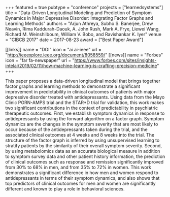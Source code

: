 +++
featured = true
pubtype = "conference"
projects = ["learnedsystems"]
title = "Data-Driven Longitudinal Modeling and Prediction of Symptom Dynamics in Major Depressive Disorder: Integrating Factor Graphs and Learning Methods"
authors = "Arjun Athreya, Subho S. Banerjee, Drew Neavin, Rima Kaddurah-Daouk, A. John Rush, Mark A. Frye, Liewei Wang, Richard M. Weinshilboum, William V. Bobo, and Ravishankar K. Iyer"
venue = "CIBCB 2017"
date = 2017-08-23
award = ["Best Paper Award"]

[[links]]
  name = "DOI"
  icon = "ai ai-ieee"
  url = "http://ieeexplore.ieee.org/document/8058559/"
[[news]]
  name = "Forbes"
  icon = "far fa-newspaper"
  url = "https://www.forbes.com/sites/insights-intelai/2019/02/11/how-machine-learning-is-crafting-precision-medicine"
+++

This paper proposes a data-driven longitudinal model that brings together factor graphs and learning
methods to demonstrate a significant improvement in predictability in clinical outcomes of patients
with major depressive disorder treated with antidepressants. Using data from the Mayo Clinic
PGRN-AMPS trial and the STAR*D trial for validation, this work makes two significant contributions
in the context of predictability in psychiatric therapeutic outcomes. First, we establish symptom
dynamics in response to antidepressants by using the forward algorithm on a factor graph. Symptom
dynamics are the changes in the symptom severity that are most likely to occur because of the
antidepressants taken during the trial, and the associated clinical outcomes at 4 weeks and 8 weeks
into the trial. The structure of the factor graph is inferred by using unsupervised learning to
stratify patients by the similarity of their overall symptom severity. Second, by using metabolomics
data as an accurate biological measure in addition to symptom survey data and other patient history
information, the prediction of clinical outcomes such as response and remission significantly
improved from 30% to 68% in men, and from 35% to 72% in women. This work demonstrates a significant
difference in how men and women respond to antidepressants in terms of their symptom dynamics, and
also shows that top predictors of clinical outcomes for men and women are significantly different
and known to play a role in behavioral sciences.
